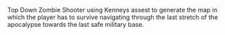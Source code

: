 Top Down Zombie Shooter using Kenneys assest to generate the map in which the player has to survive navigating through the last stretch of the apocalypse towards the last safe military base.